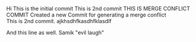 Hi This is the initial commit
This is 2nd commit
THIS IS MERGE CONFLICT COMMIT
Created a new Commit for generating a merge conflict \
This is 2nd commit. ajkhsdhfkasdhfklasdlf


And this line as well. Samik "evil laugh"
